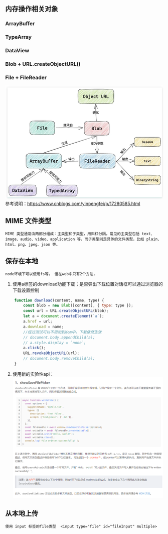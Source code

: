 ## 内存操作相关对象
### ArrayBuffer
### TypeArray
### DataView
### Blob + URL.createObjectURL()
### File + FileReader
![](images/2024-04-24-15-06-57.png)
参考说明：https://www.cnblogs.com/yinpengfei/p/17280585.html

## MIME 文件类型
    MIME 类型通常由两部分组成：主类型和子类型，用斜杠分隔。常见的主类型包括 text、image、audio、video、application 等，而子类型则是具体的文件类型，比如 plain、html、png、jpeg、json 等。

## 保存在本地
    node环境下可以使用fs等， 但在web中只有2个方法，
1. 使用a标签的download功能下载；是否弹出下载位置对话框可以通过浏览器的下载设置控制
```js
    function download(content, name, type) {
        const blob = new Blob([content], { type: type });
        const url = URL.createObjectURL(blob);
        let a = document.createElement(`a`);
        a.href = url;
        a.download = name;
        //经过测试可以不用加到dom中，下载依然生效
        // document.body.appendChild(a);
        // a.style.display = `none`;
        a.click();
        URL.revokeObjectURL(url);
        // document.body.removeChild(a);
    }
```
2. 使用新的实验性api：
![](images/2024-04-24-16-45-44.png)

## 从本地上传 
    使用 input 标签的file类型  <input type="file" id="fileInput" multiple>
